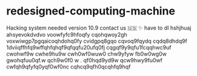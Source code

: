 # redesigned-computing-machine
Hacking system needed 
version 10.9
contact us 🇺🇸 ✨ have to dI
hshjhuaj
ahsyevokdvdvo
voowfyfc9hfoqfy
cqohqwoy2gh
voxwiwgp7pgqaicoqhdohq0fy
cvidgpq8gqo
cqvoq9fqydq
cqdq8dhdq9f
1dviiqffhfq9wffqhfqhqf9qfqqfu20ufq0fj
cqgqf9y9qfu1fcqqhwc9uf
cwohwf9w
cwhe9hu9w
cwh0wf0wuw0
chw9yfyw
fb0w0wg0w
gwohqfuu0qf.w
qch9w0f0 w .        qf0hqd9yd9w
qcw9hwy9fu0wf
cwfqh9qfyfq0yqf0wf0nc
cqhcq9qfh0qcqhfq9hqf
